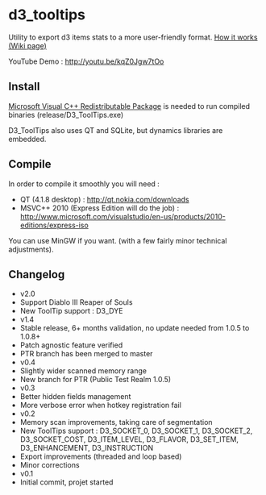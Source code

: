 d3_tooltips
===========

Utility to export d3 items stats to a more user-friendly format.
<a href="https://github.com/d3dev/d3_tooltips/wiki/How-it-works">How it works (Wiki page)</a>

YouTube Demo : http://youtu.be/kqZ0Jgw7tOo

Install
-------

<a href="http://www.microsoft.com/en-us/download/details.aspx?id=5555">Microsoft Visual C++ Redistributable Package</a> is needed to run compiled binaries (release/D3_ToolTips.exe)

D3_ToolTips also uses QT and SQLite, but dynamics libraries are embedded.

Compile
----------

In order to compile it smoothly you will need :
 - QT (4.1.8 desktop) : http://qt.nokia.com/downloads
 - MSVC++ 2010 (Express Edition will do the job) : http://www.microsoft.com/visualstudio/en-us/products/2010-editions/express-iso

You can use MinGW if you want. (with a few fairly minor technical adjustments).

Changelog
---------
 - v2.0
  - Support Diablo III Reaper of Souls
  - New ToolTip support : D3_DYE
 - v1.4
  - Stable release, 6+ months validation, no update needed from 1.0.5 to 1.0.8+
  - Patch agnostic feature verified
  - PTR branch has been merged to master
 - v0.4
  - Slightly wider scanned memory range
  - New branch for PTR (Public Test Realm 1.0.5)
 - v0.3
  - Better hidden fields management
  - More verbose error when hotkey registration fail
 - v0.2
  - Memory scan improvements, taking care of segmentation
  - New ToolTips support : D3_SOCKET_0, D3_SOCKET_1, D3_SOCKET_2, D3_SOCKET_COST, D3_ITEM_LEVEL, D3_FLAVOR, D3_SET_ITEM, D3_ENHANCEMENT, D3_INSTRUCTION
  - Export improvements (threaded and loop based)
  - Minor corrections
 - v0.1
  - Initial commit, projet started
